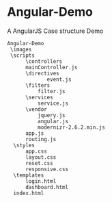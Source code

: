 # Angular-Demo
A AngularJS Case structure Demo


    Angular-Demo
     \images
     \scripts
          \controllers
          mainController.js
          \directives
                 event.js
          \filters
              filter.js
          \services
              service.js
          \vendor
              jquery.js
              angular.js
              modernizr-2.6.2.min.js
          app.js
          routing.js
      \styles
          app.css
          layout.css
          reset.css
          responsive.css
      \templates
          login.html
          dashboard.html
      index.html
    

